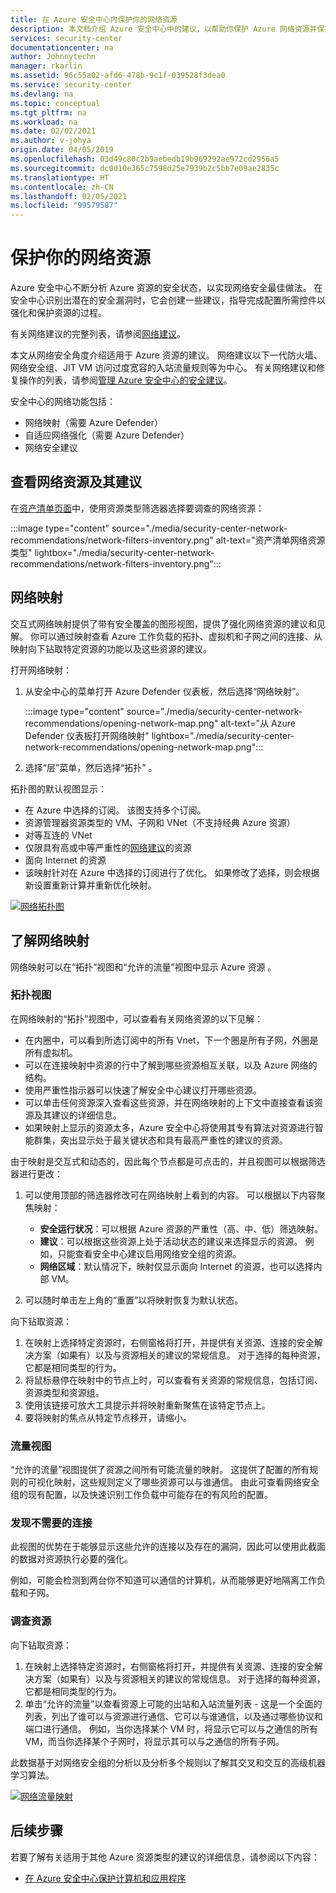 ```yaml
---
title: 在 Azure 安全中心内保护你的网络资源
description: 本文档介绍 Azure 安全中心中的建议，以帮助你保护 Azure 网络资源并保持符合安全策略。
services: security-center
documentationcenter: na
author: Johnnytechn
manager: rkarlin
ms.assetid: 96c55a02-afd6-478b-9c1f-039528f3dea0
ms.service: security-center
ms.devlang: na
ms.topic: conceptual
ms.tgt_pltfrm: na
ms.workload: na
ms.date: 02/02/2021
ms.author: v-johya
origin.date: 04/05/2019
ms.openlocfilehash: 03d49c80c2b9aebedb19b969292ae972cd2956a5
ms.sourcegitcommit: dc0d10e365c7598d25e7939b2c5bb7e09ae2835c
ms.translationtype: HT
ms.contentlocale: zh-CN
ms.lasthandoff: 02/05/2021
ms.locfileid: "99579587"
---
```

# <a name="protect-your-network-resources"></a>保护你的网络资源
Azure 安全中心不断分析 Azure 资源的安全状态，以实现网络安全最佳做法。 在安全中心识别出潜在的安全漏洞时，它会创建一些建议，指导完成配置所需控件以强化和保护资源的过程。

有关网络建议的完整列表，请参阅[网络建议](recommendations-reference.md#recs-networking)。

本文从网络安全角度介绍适用于 Azure 资源的建议。 网络建议以下一代防火墙、网络安全组、JIT VM 访问过度宽容的入站流量规则等为中心。 有关网络建议和修复操作的列表，请参阅[管理 Azure 安全中心的安全建议](security-center-recommendations.md)。

安全中心的网络功能包括： 

- 网络映射（需要 Azure Defender）
- 自适应网络强化（需要 Azure Defender）
- 网络安全建议
 
## <a name="view-your-networking-resources-and-their-recommendations"></a>查看网络资源及其建议

在[资产清单页面](asset-inventory.md)中，使用资源类型筛选器选择要调查的网络资源：

:::image type="content" source="./media/security-center-network-recommendations/network-filters-inventory.png" alt-text="资产清单网络资源类型" lightbox="./media/security-center-network-recommendations/network-filters-inventory.png":::


## <a name="network-map"></a>网络映射

交互式网络映射提供了带有安全覆盖的图形视图，提供了强化网络资源的建议和见解。 你可以通过映射查看 Azure 工作负载的拓扑、虚拟机和子网之间的连接、从映射向下钻取特定资源的功能以及这些资源的建议。

打开网络映射：

1. 从安全中心的菜单打开 Azure Defender 仪表板，然后选择“网络映射”。

    :::image type="content" source="./media/security-center-network-recommendations/opening-network-map.png" alt-text="从 Azure Defender 仪表板打开网络映射" lightbox="./media/security-center-network-recommendations/opening-network-map.png":::

1. 选择“层”菜单，然后选择“拓扑” 。
 
拓扑图的默认视图显示：

- 在 Azure 中选择的订阅。 该图支持多个订阅。
- 资源管理器资源类型的 VM、子网和 VNet（不支持经典 Azure 资源）
- 对等互连的 VNet
- 仅限具有高或中等严重性的[网络建议](security-center-recommendations.md)的资源  
- 面向 Internet 的资源
- 该映射针对在 Azure 中选择的订阅进行了优化。 如果修改了选择，则会根据新设置重新计算并重新优化映射。  

[![网络拓扑图](./media/security-center-network-recommendations/network-map-info.png)](./media/security-center-network-recommendations/network-map-info.png#lightbox)

## <a name="understanding-the-network-map"></a>了解网络映射

<!--Correct in MC: Allowed Traffic-->
网络映射可以在“拓扑”视图和“允许的流量”视图中显示 Azure 资源 。 

### <a name="the-topology-view"></a>拓扑视图

在网络映射的“拓扑”视图中，可以查看有关网络资源的以下见解：

- 在内圈中，可以看到所选订阅中的所有 Vnet，下一个圈是所有子网，外圈是所有虚拟机。
- 可以在连接映射中资源的行中了解到哪些资源相互关联，以及 Azure 网络的结构。 
- 使用严重性指示器可以快速了解安全中心建议打开哪些资源。
- 可以单击任何资源深入查看这些资源，并在网络映射的上下文中直接查看该资源及其建议的详细信息。  
- 如果映射上显示的资源太多，Azure 安全中心将使用其专有算法对资源进行智能群集，突出显示处于最关键状态和具有最高严重性的建议的资源。 

由于映射是交互式和动态的，因此每个节点都是可点击的，并且视图可以根据筛选器进行更改：

1. 可以使用顶部的筛选器修改可在网络映射上看到的内容。 可以根据以下内容聚焦映射：

   -  **安全运行状况**：可以根据 Azure 资源的严重性（高、中、低）筛选映射。
   - **建议**：可以根据这些资源上处于活动状态的建议来选择显示的资源。 例如，只能查看安全中心建议启用网络安全组的资源。
   - **网络区域**：默认情况下，映射仅显示面向 Internet 的资源，也可以选择内部 VM。
 
2. 可以随时单击左上角的“重置”以将映射恢复为默认状态。

向下钻取资源：

1. 在映射上选择特定资源时，右侧窗格将打开，并提供有关资源、连接的安全解决方案（如果有）以及与资源相关的建议的常规信息。 对于选择的每种资源，它都是相同类型的行为。 
2. 将鼠标悬停在映射中的节点上时，可以查看有关资源的常规信息，包括订阅、资源类型和资源组。
3. 使用该链接可放大工具提示并将映射重新聚焦在该特定节点上。 
4. 要将映射的焦点从特定节点移开，请缩小。

<!--Correct in MC: Allowed Traffic-->
### <a name="the-traffic-view"></a>流量视图

“允许的流量”视图提供了资源之间所有可能流量的映射。 这提供了配置的所有规则的可视化映射，这些规则定义了哪些资源可以与谁通信。 由此可查看网络安全组的现有配置，以及快速识别工作负载中可能存在的有风险的配置。

### <a name="uncover-unwanted-connections"></a>发现不需要的连接

此视图的优势在于能够显示这些允许的连接以及存在的漏洞，因此可以使用此截面的数据对资源执行必要的强化。 

例如，可能会检测到两台你不知道可以通信的计算机，从而能够更好地隔离工作负载和子网。

### <a name="investigate-resources"></a>调查资源

向下钻取资源：

1. 在映射上选择特定资源时，右侧窗格将打开，并提供有关资源、连接的安全解决方案（如果有）以及与资源相关的建议的常规信息。 对于选择的每种资源，它都是相同类型的行为。 
2. 单击“允许的流量”以查看资源上可能的出站和入站流量列表 - 这是一个全面的列表，列出了谁可以与资源进行通信、它可以与谁通信，以及通过哪些协议和端口进行通信。 例如，当你选择某个 VM 时，将显示它可以与之通信的所有 VM，而当你选择某个子网时，将显示其可以与之通信的所有子网。

此数据基于对网络安全组的分析以及分析多个规则以了解其交叉和交互的高级机器学习算法。 

[![网络流量映射](./media/security-center-network-recommendations/network-map-traffic.png)](./media/security-center-network-recommendations/network-map-traffic.png#lightbox)


## <a name="next-steps"></a>后续步骤

若要了解有关适用于其他 Azure 资源类型的建议的详细信息，请参阅以下内容：

- [在 Azure 安全中心保护计算机和应用程序](./asset-inventory.md)

